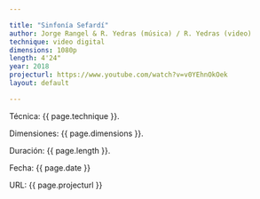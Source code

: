 ```yaml
---

title: "Sinfonía Sefardí"
author: Jorge Rangel & R. Yedras (música) / R. Yedras (video)
technique: video digital
dimensions: 1080p
length: 4'24"
year: 2018
projecturl: https://www.youtube.com/watch?v=v0YEhnOkOek
layout: default

---
```


Técnica: {{ page.technique }}.

Dimensiones: {{ page.dimensions }}.

Duración: {{ page.length }}.

Fecha: {{ page.date }}

URL: {{ page.projecturl }}